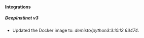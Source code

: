#### Integrations
##### DeepInstinct v3
- Updated the Docker image to: *demisto/python3:3.10.12.63474*.
